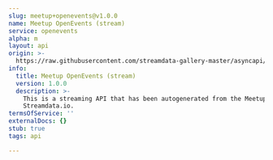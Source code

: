 ```yaml
---
slug: meetup+openevents@v1.0.0
name: Meetup OpenEvents (stream)
service: openevents
alpha: m
layout: api
origin: >-
  https://raw.githubusercontent.com/streamdata-gallery-master/asyncapi/master/_listings/meetup/meetup-openevents-stream-async.md
info:
  title: Meetup OpenEvents (stream)
  version: 1.0.0
  description: >-
    This is a streaming API that has been autogenerated from the Meetup using
    Streamdata.io.
termsOfService: ''
externalDocs: {}
stub: true
tags: api

---
```

